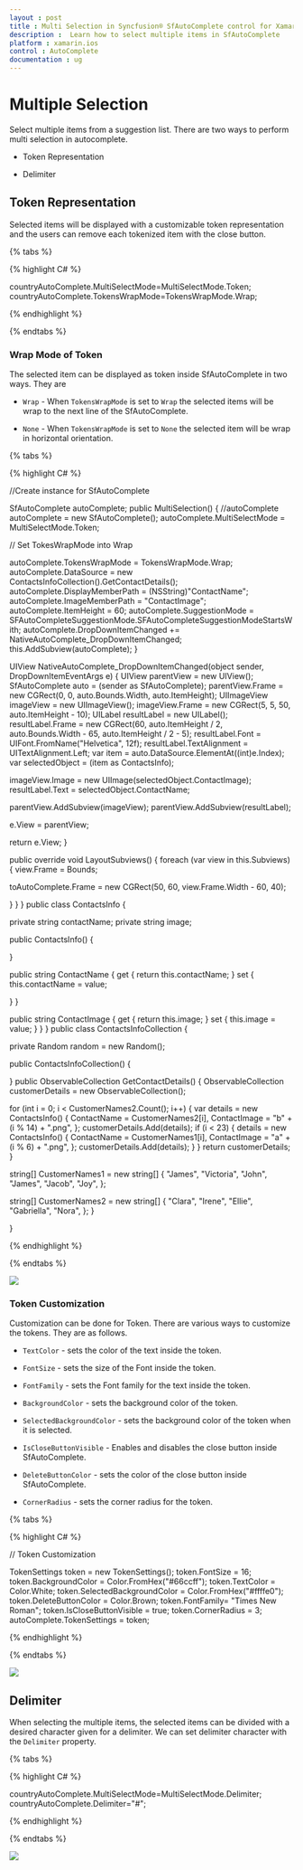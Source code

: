 ```yaml
---
layout : post
title : Multi Selection in Syncfusion® SfAutoComplete control for Xamarin.iOS
description :  Learn how to select multiple items in SfAutoComplete
platform : xamarin.ios
control : AutoComplete
documentation : ug
---
```


# Multiple Selection

Select multiple items from a suggestion list. There are two ways to perform multi selection in autocomplete.

* Token Representation

* Delimiter

## Token Representation

Selected items will be displayed with a customizable token representation and the users can remove each tokenized item with the close button.

{% tabs %}

{% highlight C# %}

countryAutoComplete.MultiSelectMode=MultiSelectMode.Token;
countryAutoComplete.TokensWrapMode=TokensWrapMode.Wrap;

{% endhighlight %}

{% endtabs %}

### Wrap Mode of Token

The selected item can be displayed as token inside SfAutoComplete in two ways. They are

* `Wrap` - When `TokensWrapMode` is set to `Wrap` the selected items will be wrap to the next line of the SfAutoComplete.

* `None` - When `TokensWrapMode` is set to `None` the selected item will be wrap in horizontal orientation.

{% tabs %}

{% highlight C# %}

//Create instance for SfAutoComplete

SfAutoComplete autoComplete;
public MultiSelection()
{
//autoComplete
autoComplete = new SfAutoComplete();
autoComplete.MultiSelectMode = MultiSelectMode.Token;

// Set TokesWrapMode into Wrap

autoComplete.TokensWrapMode = TokensWrapMode.Wrap;
autoComplete.DataSource = new ContactsInfoCollection().GetContactDetails();
autoComplete.DisplayMemberPath = (NSString)"ContactName";
autoComplete.ImageMemberPath = "ContactImage";
autoComplete.ItemHeight = 60;
autoComplete.SuggestionMode = SFAutoCompleteSuggestionMode.SFAutoCompleteSuggestionModeStartsWith;
autoComplete.DropDownItemChanged += NativeAutoComplete_DropDownItemChanged;
this.AddSubview(autoComplete);
}

UIView NativeAutoComplete_DropDownItemChanged(object sender, DropDownItemEventArgs e)
{
UIView parentView = new UIView();
SfAutoComplete auto = (sender as SfAutoComplete);
parentView.Frame = new CGRect(0, 0, auto.Bounds.Width, auto.ItemHeight);
UIImageView imageView = new UIImageView();
imageView.Frame = new CGRect(5, 5, 50, auto.ItemHeight - 10);
UILabel resultLabel = new UILabel();
resultLabel.Frame = new CGRect(60, auto.ItemHeight / 2, auto.Bounds.Width - 65, auto.ItemHeight / 2 - 5);
resultLabel.Font = UIFont.FromName("Helvetica", 12f);
resultLabel.TextAlignment = UITextAlignment.Left;
var item = auto.DataSource.ElementAt((int)e.Index);
var selectedObject = (item as ContactsInfo);

imageView.Image = new UIImage(selectedObject.ContactImage);
resultLabel.Text = selectedObject.ContactName;

parentView.AddSubview(imageView);
parentView.AddSubview(resultLabel);

e.View = parentView;

return e.View;
}

public override void LayoutSubviews()
{
foreach (var view in this.Subviews)
{
view.Frame = Bounds;

toAutoComplete.Frame = new CGRect(50, 60, view.Frame.Width - 60, 40);

}
}
}
public class ContactsInfo
{

private string contactName;
private string image;

public ContactsInfo()
{

}

public string ContactName
{
get { return this.contactName; }
set
{
this.contactName = value;

}
}

public string ContactImage
{
get { return this.image; }
set
{
this.image = value;
}
}
}
public class ContactsInfoCollection
{

private Random random = new Random();

public ContactsInfoCollection()
{

}
public ObservableCollection<ContactsInfo> GetContactDetails()
{
ObservableCollection<ContactsInfo> customerDetails = new ObservableCollection<ContactsInfo>();

for (int i = 0; i < CustomerNames2.Count(); i++)
{
var details = new ContactsInfo()
{
ContactName = CustomerNames2[i],
ContactImage = "b" + (i % 14) + ".png",
};
customerDetails.Add(details);
if (i < 23)
{
details = new ContactsInfo()
{
ContactName = CustomerNames1[i],
ContactImage = "a" + (i % 6) + ".png",
};
customerDetails.Add(details);
}
}
return customerDetails;
}

string[] CustomerNames1 = new string[]
{
"James",
"Victoria",
"John",
"James",
"Jacob",
"Joy",
};

string[] CustomerNames2 = new string[]
{
"Clara",
"Irene",
"Ellie",
"Gabriella",
"Nora",
};
}

}

{% endhighlight %}

{% endtabs %}

![](images/TokenRepresentationWrap.png)

### Token Customization

Customization can be done for Token. There are various ways to customize the tokens. They are as follows.

* `TextColor` - sets the color of the text inside the token.

* `FontSize` - sets the size of the Font inside the token.

* `FontFamily` - sets the Font family for the text inside the token.

* `BackgroundColor` - sets the background color of the token.

* `SelectedBackgroundColor` - sets the background color of the token when it is selected.

* `IsCloseButtonVisible` - Enables and disables the close button inside SfAutoComplete.

* `DeleteButtonColor` - sets the color of the close button inside SfAutoComplete.

* `CornerRadius` - sets the corner radius for the token.

{% tabs %}

{% highlight C# %}

// Token Customization

TokenSettings token = new TokenSettings();
token.FontSize = 16;
token.BackgroundColor = Color.FromHex("#66ccff");
token.TextColor = Color.White;
token.SelectedBackgroundColor = Color.FromHex("#ffffe0");
token.DeleteButtonColor = Color.Brown;
token.FontFamily= "Times New Roman";
token.IsCloseButtonVisible = true;
token.CornerRadius = 3;
autoComplete.TokenSettings = token;

{% endhighlight %}

{% endtabs %}


![](images/Token_iOS.png)

## Delimiter

When selecting the multiple items, the selected items can be divided with a desired character given for a delimiter. We can set delimiter character with the `Delimiter` property.

{% tabs %}

{% highlight C# %}

countryAutoComplete.MultiSelectMode=MultiSelectMode.Delimiter;
countryAutoComplete.Delimiter="#";

{% endhighlight %}

{% endtabs %}

![](images/Delimiter.png)

